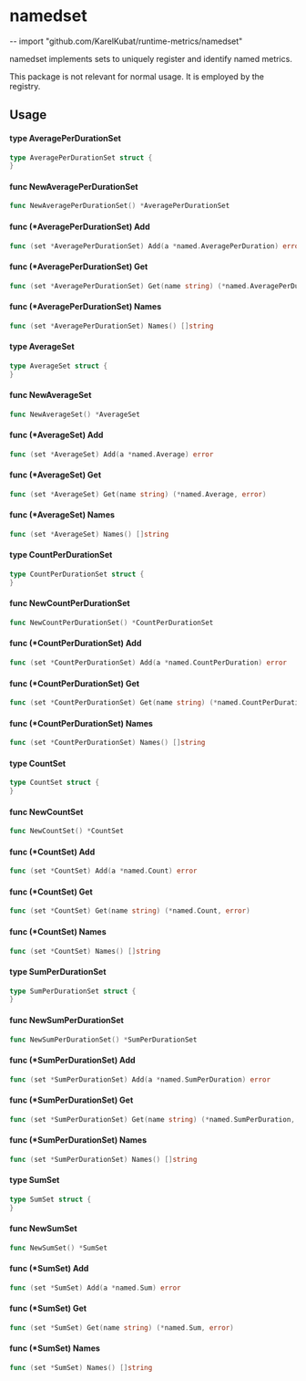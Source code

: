 # namedset
--
    import "github.com/KarelKubat/runtime-metrics/namedset"

namedset implements sets to uniquely register and identify named metrics.

This package is not relevant for normal usage. It is employed by the registry.

## Usage

#### type AveragePerDurationSet

```go
type AveragePerDurationSet struct {
}
```


#### func  NewAveragePerDurationSet

```go
func NewAveragePerDurationSet() *AveragePerDurationSet
```

#### func (*AveragePerDurationSet) Add

```go
func (set *AveragePerDurationSet) Add(a *named.AveragePerDuration) error
```

#### func (*AveragePerDurationSet) Get

```go
func (set *AveragePerDurationSet) Get(name string) (*named.AveragePerDuration, error)
```

#### func (*AveragePerDurationSet) Names

```go
func (set *AveragePerDurationSet) Names() []string
```

#### type AverageSet

```go
type AverageSet struct {
}
```


#### func  NewAverageSet

```go
func NewAverageSet() *AverageSet
```

#### func (*AverageSet) Add

```go
func (set *AverageSet) Add(a *named.Average) error
```

#### func (*AverageSet) Get

```go
func (set *AverageSet) Get(name string) (*named.Average, error)
```

#### func (*AverageSet) Names

```go
func (set *AverageSet) Names() []string
```

#### type CountPerDurationSet

```go
type CountPerDurationSet struct {
}
```


#### func  NewCountPerDurationSet

```go
func NewCountPerDurationSet() *CountPerDurationSet
```

#### func (*CountPerDurationSet) Add

```go
func (set *CountPerDurationSet) Add(a *named.CountPerDuration) error
```

#### func (*CountPerDurationSet) Get

```go
func (set *CountPerDurationSet) Get(name string) (*named.CountPerDuration, error)
```

#### func (*CountPerDurationSet) Names

```go
func (set *CountPerDurationSet) Names() []string
```

#### type CountSet

```go
type CountSet struct {
}
```


#### func  NewCountSet

```go
func NewCountSet() *CountSet
```

#### func (*CountSet) Add

```go
func (set *CountSet) Add(a *named.Count) error
```

#### func (*CountSet) Get

```go
func (set *CountSet) Get(name string) (*named.Count, error)
```

#### func (*CountSet) Names

```go
func (set *CountSet) Names() []string
```

#### type SumPerDurationSet

```go
type SumPerDurationSet struct {
}
```


#### func  NewSumPerDurationSet

```go
func NewSumPerDurationSet() *SumPerDurationSet
```

#### func (*SumPerDurationSet) Add

```go
func (set *SumPerDurationSet) Add(a *named.SumPerDuration) error
```

#### func (*SumPerDurationSet) Get

```go
func (set *SumPerDurationSet) Get(name string) (*named.SumPerDuration, error)
```

#### func (*SumPerDurationSet) Names

```go
func (set *SumPerDurationSet) Names() []string
```

#### type SumSet

```go
type SumSet struct {
}
```


#### func  NewSumSet

```go
func NewSumSet() *SumSet
```

#### func (*SumSet) Add

```go
func (set *SumSet) Add(a *named.Sum) error
```

#### func (*SumSet) Get

```go
func (set *SumSet) Get(name string) (*named.Sum, error)
```

#### func (*SumSet) Names

```go
func (set *SumSet) Names() []string
```
